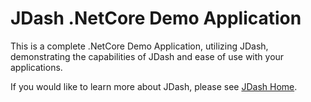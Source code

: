 # JDash .NetCore Demo Application

This is a complete .NetCore Demo Application, utilizing JDash, demonstrating the capabilities of JDash and ease of use with your applications.

If you would like to learn more about JDash, please see [JDash Home](http://doc.jdash.io).


